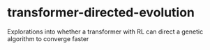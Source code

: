 # transformer-directed-evolution
Explorations into whether a transformer with RL can direct a genetic algorithm to converge faster
